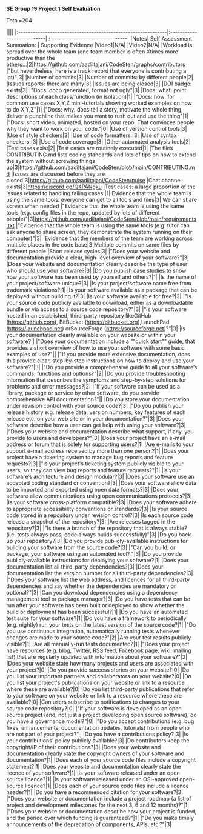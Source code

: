 **SE Group 19 Project 1 Self Evaluation**

Total=204

||||
|:-------------------------------------------------------------|:---------------------------| : -------------------------------|
|Notes| Self Assessment Summation: | Supporting Evidence
|Video1|N/A|
|Video2|N/A|
|Workload is spread over the whole team (one team member is often Xtimes more productive than the others...|2|https://github.com/aadiltajani/CodeSten/graphs/contributors
|"but nevertheless, here is a track record that everyone is contributing a lot)"|3|
|Number of commits|3|
|Number of commits: by different people|2|
|Issues reports: there are many|3|
|Issues are being closed|3|
|DOI badge: exists|3|
|"Docs: doco generated, format not ugly"|3|
|Docs: what: point descriptions of each class/function (in isolation)|1|
|"Docs: how: for common use cases X,Y,Z mini-tutorials showing worked examples on how to do X,Y,Z"|1|
|"Docs: why: docs tell a story, motivate the whole thing, deliver a punchline that makes you want to rush out and use the thing"|1|
|"Docs: short video, animated, hosted on your repo. That convinces people why they want to work on your code."|0|
|Use of version control tools|3|
|Use of style checkers|3|
|Use of code formatters.|3|
|Use of syntax checkers.|3|
|Use of code coverage|3|
|Other automated analysis tools|3|
|Test cases exist|2|
|Test cases are routinely executed|1|
|The files CONTRIBUTING.md lists coding standards and lots of tips on how to extend the system without screwing things up|3|https://github.com/aadiltajani/CodeSten/blob/main/CONTRIBUTING.md
|Issues are discussed before they are closed|3|https://github.com/aadiltajani/CodeSten/pulse
|Chat channel: exists|3|https://discord.gg/Q4PANgku
|Test cases: a large proportion of the issues related to handling failing cases.|1|
Evidence that the whole team is using the same tools: everyone can get to all tools and files|3| We can share screen when needed
|"Evidence that the whole team is using the same tools (e.g. config files in the repo, updated by lots of different people)"|3|https://github.com/aadiltajani/CodeSten/blob/main/requirements.txt
|"Evidence that the whole team is using the same tools (e.g. tutor can ask anyone to share screen, they demonstrate the system running on their computer)"|3|
|Evidence that the members of the team are working across multiple places in the code base|3|Multiple commits on same files by different people
|Short release cycles|3|
|"Does your website and documentation provide a clear, high-level overview of your software?"|3|
|Does your website and documentation clearly describe the type of user who should use your software?|3|
|Do you publish case studies to show how your software has been used by yourself and others?|1|
|Is the name of your project/software unique?|3|
|Is your project/software name free from trademark violations?|1|
|Is your software available as a package that can be deployed without building it?|3|
|Is your software available for free?|3|
|"Is your source code publicly available to download, either as a downloadable bundle or via access to a source code repository?"|3|
|"Is your software hosted in an established, third-party repository likeGitHub (https://github.com), BitBucket (https://bitbucket.org),LaunchPad (https://launchpad.net) orSourceForge (https://sourceforge.net)?"|3|
|Is your documentation clearly available on your website or within your software?||
|"Does your documentation include a ""quick start"" guide, that provides a short overview of how to use your software with some basic examples of use?"||
|"If you provide more extensive documentation, does this provide clear, step-by-step instructions on how to deploy and use your software?"|3|
|"Do you provide a comprehensive guide to all your software’s commands, functions and options?"|2|
|Do you provide troubleshooting information that describes the symptoms and step-by-step solutions for problems and error messages?|2|
|"If your software can be used as a library, package or service by other software, do you provide comprehensive API documentation?"||
|Do you store your documentation under revision control with your source code?|3|
|"Do you publish your release history e.g. release data, version numbers, key features of each release etc. on your web site or in your documentation?"|3|
|Does your software describe how a user can get help with using your software?|3|
|"Does your website and documentation describe what support, if any, you provide to users and developers?"|3|
|Does your project have an e-mail address or forum that is solely for supporting users?|1|
|Are e-mails to your support e-mail address received by more than one person?|1|
|Does your project have a ticketing system to manage bug reports and feature requests?|3|
|"Is your project's ticketing system publicly visible to your users, so they can view bug reports and feature requests?"|1|
|Is your software’s architecture and design modular?|3|
|Does your software use an accepted coding standard or convention?|3|
|Does your software allow data to be imported and exported using open data formats?|3|
|Does your software allow communications using open communications protocols?|3|
|Is your software cross-platform compatible?|3|
|Does your software adhere to appropriate accessibility conventions or standards?|3|
|Is your source code stored in a repository under revision control?|3|
|Is each source code release a snapshot of the repository?|3|
|Are releases tagged in the repository?|3|
|"Is there a branch of the repository that is always stable? (i.e. tests always pass, code always builds successfully)"|3|
|Do you back-up your repository?|3|
|Do you provide publicly-available instructions for building your software from the source code?|3|
|"Can you build, or package, your software using an automated tool? "|3|
|Do you provide publicly-available instructions for deploying your software?|1|
|Does your documentation list all third-party dependencies?|3|
|Does your documentation list the version number for all third-party dependencies?|3|
|"Does your software list the web address, and licences for all third-party dependencies and say whether the dependencies are mandatory or optional?"|3|
|Can you download dependencies using a dependency management tool or package manager?|3|
|Do you have tests that can be run after your software has been built or deployed to show whether the build or deployment has been successful?|1|
|Do you have an automated test suite for your software?|1|
|Do you have a framework to periodically (e.g. nightly) run your tests on the latest version of the source code?|1|
|"Do you use continuous integration, automatically running tests whenever changes are made to your source code?"|2|
|Are your test results publicly visible?|1|
|Are all manually-run tests documented?|1|
|"Does your project have resources (e.g. blog, Twitter, RSS feed, Facebook page, wiki, mailing list) that are regularly updated with information
about your software?"|3|
|Does your website state how many projects and users are associated with your project?|0|
|Do you provide success stories on your website?|0|
|Do you list your important partners and collaborators on your website?|0|
|Do you list your project's publications on your website or link to a resource where these are available?|0|
|Do you list third-party publications that refer to your software on your website or link to a resource where these are available?|0|
|Can users subscribe to notifications to changes to your source code repository?|0|
|"If your software is developed as an open source project (and, not just a project developing open source software), do you have a governance model?"|0|
|"Do you accept contributions (e.g. bug fixes, enhancements, documentation updates, tutorials) from people who are not part of your project?",,
|Do you have a contributions policy?|3|
|Is your contributions' policy publicly available?|3|
|Do contributors keep the copyright/IP of their contributions?|3|
|Does your website and documentation clearly state the copyright owners of your software and documentation?|1|
|Does each of your source code files include a copyright statement?|1|
|Does your website and documentation clearly state the licence of your software?|1|
|Is your software released under an open source licence?|1|
|Is your software released under an OSI-approved open-source licence?|1|
|Does each of your source code files include a licence header?|1|
|Do you have a recommended citation for your software?|3|
|"Does your website or documentation include a project roadmap (a list of project and development milestones for the next 3, 6 and 12 months)?"|1|
|"Does your website or documentation describe how your project is funded, and the period over which funding is guaranteed?"|1|
|"Do you make timely announcements of the deprecation of components, APIs, etc.?"|3|
